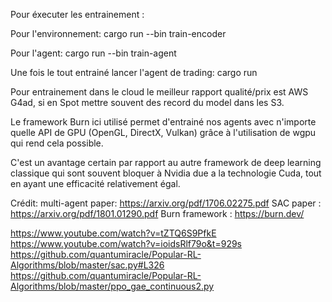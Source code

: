 Pour éxecuter les entrainement :

Pour l'environnement:   cargo run --bin train-encoder

Pour l'agent:   cargo run --bin train-agent

Une fois le tout entrainé lancer l'agent de trading:    cargo run



Pour entrainement dans le cloud le meilleur rapport qualité/prix est AWS G4ad, si en Spot mettre souvent des record du model dans les S3.

Le framework Burn ici utilisé permet d'entrainé nos agents avec n'importe quelle API de GPU (OpenGL, DirectX, Vulkan) grâce à l'utilisation de wgpu qui rend cela possible.

C'est un avantage certain par rapport au autre framework de deep learning classique qui sont souvent bloquer à Nvidia due a la technologie Cuda, tout en ayant une efficacité relativement égal.


Crédit:
multi-agent paper: https://arxiv.org/pdf/1706.02275.pdf
SAC paper : https://arxiv.org/pdf/1801.01290.pdf
Burn framework : https://burn.dev/

https://www.youtube.com/watch?v=tZTQ6S9PfkE
https://www.youtube.com/watch?v=ioidsRlf79o&t=929s
https://github.com/quantumiracle/Popular-RL-Algorithms/blob/master/sac.py#L326
https://github.com/quantumiracle/Popular-RL-Algorithms/blob/master/ppo_gae_continuous2.py
